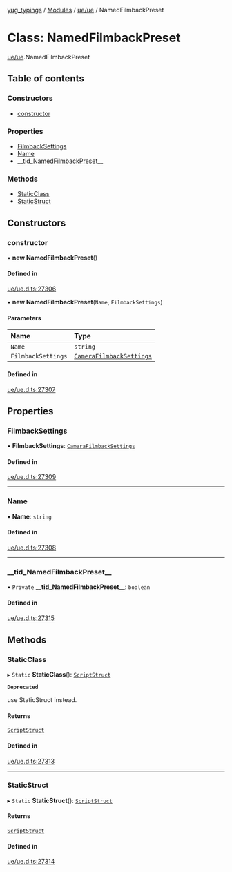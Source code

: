 [yug_typings](../README.md) / [Modules](../modules.md) / [ue/ue](../modules/ue_ue.md) / NamedFilmbackPreset

# Class: NamedFilmbackPreset

[ue/ue](../modules/ue_ue.md).NamedFilmbackPreset

## Table of contents

### Constructors

- [constructor](ue_ue.NamedFilmbackPreset.md#constructor)

### Properties

- [FilmbackSettings](ue_ue.NamedFilmbackPreset.md#filmbacksettings)
- [Name](ue_ue.NamedFilmbackPreset.md#name)
- [\_\_tid\_NamedFilmbackPreset\_\_](ue_ue.NamedFilmbackPreset.md#__tid_namedfilmbackpreset__)

### Methods

- [StaticClass](ue_ue.NamedFilmbackPreset.md#staticclass)
- [StaticStruct](ue_ue.NamedFilmbackPreset.md#staticstruct)

## Constructors

### constructor

• **new NamedFilmbackPreset**()

#### Defined in

[ue/ue.d.ts:27306](https://github.com/YugMetaverse/yug_typings/blob/b7d9b19/ue/ue.d.ts#L27306)

• **new NamedFilmbackPreset**(`Name`, `FilmbackSettings`)

#### Parameters

| Name | Type |
| :------ | :------ |
| `Name` | `string` |
| `FilmbackSettings` | [`CameraFilmbackSettings`](ue_ue.CameraFilmbackSettings.md) |

#### Defined in

[ue/ue.d.ts:27307](https://github.com/YugMetaverse/yug_typings/blob/b7d9b19/ue/ue.d.ts#L27307)

## Properties

### FilmbackSettings

• **FilmbackSettings**: [`CameraFilmbackSettings`](ue_ue.CameraFilmbackSettings.md)

#### Defined in

[ue/ue.d.ts:27309](https://github.com/YugMetaverse/yug_typings/blob/b7d9b19/ue/ue.d.ts#L27309)

___

### Name

• **Name**: `string`

#### Defined in

[ue/ue.d.ts:27308](https://github.com/YugMetaverse/yug_typings/blob/b7d9b19/ue/ue.d.ts#L27308)

___

### \_\_tid\_NamedFilmbackPreset\_\_

• `Private` **\_\_tid\_NamedFilmbackPreset\_\_**: `boolean`

#### Defined in

[ue/ue.d.ts:27315](https://github.com/YugMetaverse/yug_typings/blob/b7d9b19/ue/ue.d.ts#L27315)

## Methods

### StaticClass

▸ `Static` **StaticClass**(): [`ScriptStruct`](ue_ue.ScriptStruct.md)

**`Deprecated`**

use StaticStruct instead.

#### Returns

[`ScriptStruct`](ue_ue.ScriptStruct.md)

#### Defined in

[ue/ue.d.ts:27313](https://github.com/YugMetaverse/yug_typings/blob/b7d9b19/ue/ue.d.ts#L27313)

___

### StaticStruct

▸ `Static` **StaticStruct**(): [`ScriptStruct`](ue_ue.ScriptStruct.md)

#### Returns

[`ScriptStruct`](ue_ue.ScriptStruct.md)

#### Defined in

[ue/ue.d.ts:27314](https://github.com/YugMetaverse/yug_typings/blob/b7d9b19/ue/ue.d.ts#L27314)
